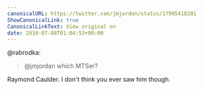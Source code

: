 ```yaml
---
canonicalURL: https://twitter.com/jmjordan/status/17995410201
ShowCanonicalLink: true
CanonicalLinkText: View original on
date: 2010-07-08T01:04:53+00:00
---
```

@rabrodka:

> @jmjordan which MTSer?

Raymond Caulder. I don't think you ever saw him though.